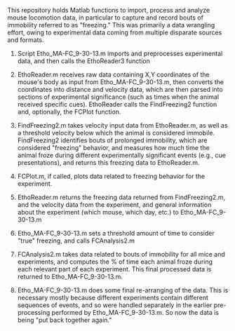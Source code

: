 This repository holds Matlab functions to import, process and analyze mouse locomotion data, 
in particular to capture and record bouts of immobility referred to as "freezing."
This was primarily a data wrangling effort, owing to experimental data coming from
multiple disparate sources and formats.

1) Script Etho_MA-FC_9-30-13.m imports and preprocesses experimental data, and then calls
the EthoReader3 function

2) EthoReader.m receives raw data containing X,Y coordinates of the mouse's body as input 
from Etho_MA-FC_9-30-13.m, then converts the coordinates into distance and velocity data, 
which are then parsed into sections of experimental significance (such as times when the 
animal received specific cues).  EthoReader calls the FindFreezing2 function and, optionally, 
the FCPlot function.

3) FindFreezing2.m takes velocity input data from EthoReader.m, as well as a threshold velocity
below which the animal is considered immobile.  FindFreezing2 identifies bouts of prolonged
immobility, which are considered "freezing" behavior, and measures how much time the animal
froze during different experimentally significant events (e.g., cue presentations), and 
returns this freezing data to EthoReader.m.

4) FCPlot.m, if called, plots data related to freezing behavior for the experiment.

5) EthoReader.m returns the freezing data returned from FindFreezing2.m, and the velocity data from the 
experiment, and general information about the experiment (which mouse, which day, etc.) to 
Etho_MA-FC_9-30-13.m 

6) Etho_MA-FC_9-30-13.m sets a threshold amount of time to consider "true" freezing, and calls FCAnalysis2.m

7) FCAnalysis2.m takes data related to bouts of immobility for all mice and experiments, and
computes the % of time each animal froze during each relevant part of each experiment.  This
final processed data is returned to Etho_MA-FC_9-30-13.m.

8) Etho_MA-FC_9-30-13.m does some final re-arranging of the data.  This is necessary mostly 
because different experiments contain different sequences of events, and so were handled 
separately in the earlier pre-processing performed by Etho_MA-FC_9-30-13.m.  So now the data
is being "put back together again."
